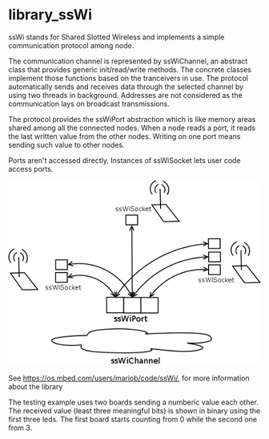# library_ssWi

ssWi stands for Shared Slotted Wireless and implements a simple communication protocol among node.

The communication channel is represented by ssWiChannel, an abstract class that provides generic init/read/write methods.
The concrete classes  implement those functions based on the tranceivers in use.
The protocol automatically sends and receives data through the selected channel by using two threads in background.
Addresses are not considered as the communication lays on broadcast transmissions.

The protocol provides the ssWiPort abstraction which is like memory areas shared among all the connected nodes.
When a node reads a port, it reads the last written value from the other nodes.
Writing on one port means sending such value to other nodes.

Ports aren't accessed directly. Instances of ssWiSocket lets user code access ports.

![protocol idea](images/ssWi.png)

See https://os.mbed.com/users/mariob/code/ssWi/, for more information about the library

The testing example uses two boards sending a numberic value each other.
The received value (least three meaningful bits) is shown in binary using the first three leds.
The first board starts counting from 0 while the second one from 3.
